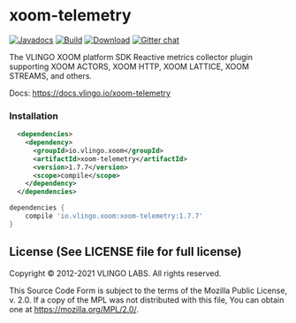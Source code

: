 # xoom-telemetry

[![Javadocs](http://javadoc.io/badge/io.vlingo.xoom/xoom-telemetry.svg?color=brightgreen)](http://javadoc.io/doc/io.vlingo.xoom/xoom-telemetry) [![Build](https://github.com/vlingo/xoom-telemetry/workflows/Build/badge.svg)](https://github.com/vlingo/xoom-telemetry/actions?query=workflow%3ABuild) [![Download](https://img.shields.io/maven-central/v/io.vlingo.xoom/xoom-telemetry?label=maven)](https://search.maven.org/artifact/io.vlingo.xoom/xoom-telemetry) [![Gitter chat](https://badges.gitter.im/gitterHQ/gitter.png)](https://gitter.im/vlingo-platform-java/community)

The VLINGO XOOM platform SDK Reactive metrics collector plugin supporting XOOM ACTORS, XOOM HTTP, XOOM LATTICE, XOOM STREAMS, and others.

Docs: https://docs.vlingo.io/xoom-telemetry

### Installation

```xml
  <dependencies>
    <dependency>
      <groupId>io.vlingo.xoom</groupId>
      <artifactId>xoom-telemetry</artifactId>
      <version>1.7.7</version>
      <scope>compile</scope>
    </dependency>
  </dependencies>
```

```gradle
dependencies {
    compile 'io.vlingo.xoom:xoom-telemetry:1.7.7'
}
```

License (See LICENSE file for full license)
-------------------------------------------
Copyright © 2012-2021 VLINGO LABS. All rights reserved.

This Source Code Form is subject to the terms of the
Mozilla Public License, v. 2.0. If a copy of the MPL
was not distributed with this file, You can obtain
one at https://mozilla.org/MPL/2.0/.
